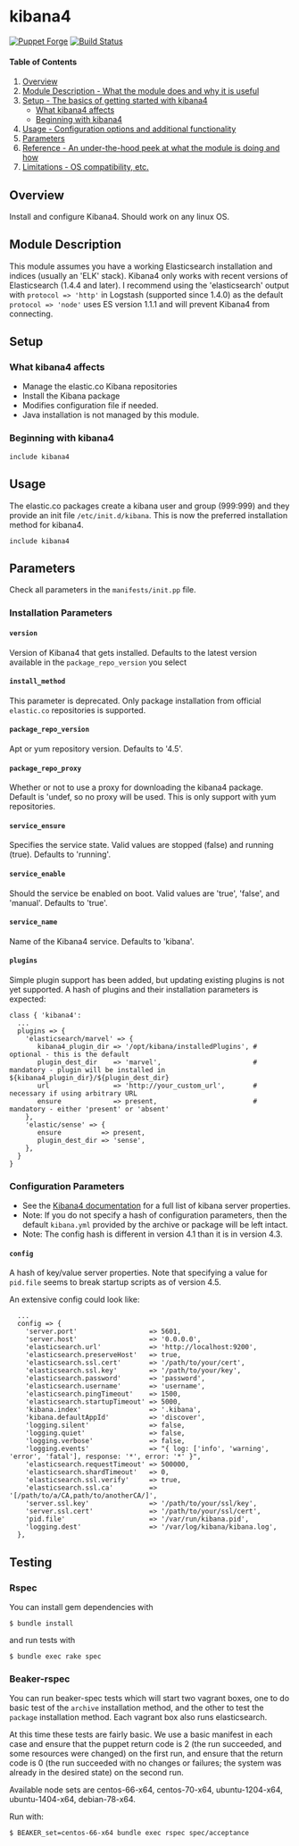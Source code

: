 # kibana4

[![Puppet Forge](http://img.shields.io/puppetforge/v/lesaux/kibana4.svg)](https://forge.puppetlabs.com/lesaux/kibana4)
[![Build Status](http://img.shields.io/travis/lesaux/puppet-kibana4.svg)](http://travis-ci.org/lesaux/puppet-kibana4)


#### Table of Contents

1. [Overview](#overview)
2. [Module Description - What the module does and why it is useful](#module-description)
3. [Setup - The basics of getting started with kibana4](#setup)
    * [What kibana4 affects](#what-kibana4-affects)
    * [Beginning with kibana4](#beginning-with-kibana4)
4. [Usage - Configuration options and additional functionality](#usage)
5. [Parameters](#parameters)
6. [Reference - An under-the-hood peek at what the module is doing and how](#reference)
7. [Limitations - OS compatibility, etc.](#limitations)

## Overview

Install and configure Kibana4. Should work on any linux OS.

## Module Description

This module assumes you have a working Elasticsearch installation and indices (usually an 'ELK' stack).  Kibana4 only works with recent versions of Elasticsearch (1.4.4 and later).  I recommend using the 'elasticsearch' output with `protocol => 'http'` in Logstash (supported since 1.4.0) as the default `protocol => 'node'` uses ES version 1.1.1 and will prevent Kibana4 from connecting.

## Setup

### What kibana4 affects

* Manage the elastic.co Kibana repositories
* Install the Kibana package
* Modifies configuration file if needed.
* Java installation is not managed by this module.

### Beginning with kibana4

```puppet
include kibana4
```

## Usage

The elastic.co packages create a kibana user and group (999:999) and they provide an init file `/etc/init.d/kibana`.  This is now the preferred installation method for kibana4.

```puppet
include kibana4
```

## Parameters

Check all parameters in the `manifests/init.pp` file.

### Installation Parameters

#### `version`

Version of Kibana4 that gets installed.  Defaults to the latest version available in the `package_repo_version` you select

#### `install_method`

This parameter is deprecated. Only package installation from official `elastic.co` repositories is supported.

#### `package_repo_version`

Apt or yum repository version. Defaults to '4.5'.

#### `package_repo_proxy`

Whether or not to use a proxy for downloading the kibana4 package. Default is 'undef, so no proxy will be used. This is only support with yum repositories.

#### `service_ensure`

Specifies the service state. Valid values are stopped (false) and running (true).  Defaults to 'running'.

#### `service_enable`

Should the service be enabled on boot. Valid values are 'true', 'false', and 'manual'.  Defaults to 'true'.

#### `service_name`

Name of the Kibana4 service. Defaults to 'kibana'.

#### `plugins`

Simple plugin support has been added, but updating existing plugins is not yet supported.  A hash of plugins and their installation parameters is expected:

```puppet
class { 'kibana4':
  ...
  plugins => {
    'elasticsearch/marvel' => {
       kibana4_plugin_dir => '/opt/kibana/installedPlugins', # optional - this is the default
       plugin_dest_dir    => 'marvel',                       # mandatory - plugin will be installed in ${kibana4_plugin_dir}/${plugin_dest_dir}
       url                => 'http://your_custom_url',       # necessary if using arbitrary URL
       ensure             => present,                        # mandatory - either 'present' or 'absent'
    },
    'elastic/sense' => {
       ensure          => present,
       plugin_dest_dir => 'sense',
    },
  }
}
```

### Configuration Parameters

* See the [Kibana4 documentation](https://www.elastic.co/guide/en/kibana/current/kibana-server-properties.html) for a full list of kibana server properties.
* Note: If you do not specify a hash of configuration parameters, then the default `kibana.yml` provided by the archive or package will be left intact.
* Note: The config hash is different in version 4.1 than it is in version 4.3.

#### `config`

A hash of key/value server properties. Note that specifying a value for `pid.file` seems to break startup scripts as of version 4.5.

An extensive config could look like:

```puppet
  ...
  config => {
    'server.port'                  => 5601,
    'server.host'                  => '0.0.0.0',
    'elasticsearch.url'            => 'http://localhost:9200',
    'elasticsearch.preserveHost'   => true,
    'elasticsearch.ssl.cert'       => '/path/to/your/cert',
    'elasticsearch.ssl.key'        => '/path/to/your/key',
    'elasticsearch.password'       => 'password',
    'elasticsearch.username'       => 'username',
    'elasticsearch.pingTimeout'    => 1500,
    'elasticsearch.startupTimeout' => 5000,
    'kibana.index'                 => '.kibana',
    'kibana.defaultAppId'          => 'discover',
    'logging.silent'               => false,
    'logging.quiet'                => false,
    'logging.verbose'              => false,
    'logging.events'               => "{ log: ['info', 'warning', 'error', 'fatal'], response: '*', error: '*' }",
    'elasticsearch.requestTimeout' => 500000,
    'elasticsearch.shardTimeout'   => 0,
    'elasticsearch.ssl.verify'     => true,
    'elasticsearch.ssl.ca'         => '[/path/to/a/CA,path/to/anotherCA/]',
    'server.ssl.key'               => '/path/to/your/ssl/key',
    'server.ssl.cert'              => '/path/to/your/ssl/cert',
    'pid.file'                     => '/var/run/kibana.pid',
    'logging.dest'                 => '/var/log/kibana/kibana.log',
  },
```

## Testing

### Rspec

You can install gem dependencies with
```
$ bundle install
```
and run tests with
```
$ bundle exec rake spec
```

### Beaker-rspec

You can run beaker-spec tests which will start two vagrant boxes, one to do basic test of the `archive` installation method, and the other to test the `package` installation method. Each vagrant box also runs elasticsearch.

At this time these tests are fairly basic. We use a basic manifest in each case and ensure that the puppet return code is 2 (the run succeeded, and some resources were changed) on the first run, and ensure that the return code is 0 (the run succeeded with no changes or failures; the system was already in the desired state) on the second run.

Available node sets are centos-66-x64, centos-70-x64, ubuntu-1204-x64, ubuntu-1404-x64, debian-78-x64.

Run with:
```
$ BEAKER_set=centos-66-x64 bundle exec rspec spec/acceptance
```
